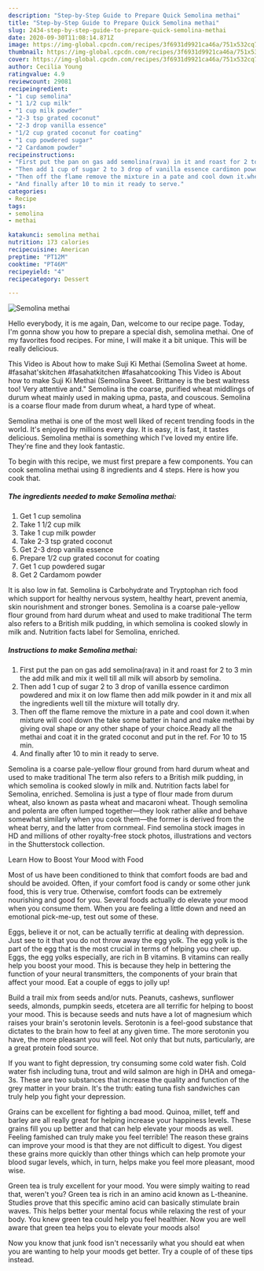 ```yaml
---
description: "Step-by-Step Guide to Prepare Quick Semolina methai"
title: "Step-by-Step Guide to Prepare Quick Semolina methai"
slug: 2434-step-by-step-guide-to-prepare-quick-semolina-methai
date: 2020-09-30T11:08:14.871Z
image: https://img-global.cpcdn.com/recipes/3f6931d9921ca46a/751x532cq70/semolina-methai-recipe-main-photo.jpg
thumbnail: https://img-global.cpcdn.com/recipes/3f6931d9921ca46a/751x532cq70/semolina-methai-recipe-main-photo.jpg
cover: https://img-global.cpcdn.com/recipes/3f6931d9921ca46a/751x532cq70/semolina-methai-recipe-main-photo.jpg
author: Cecilia Young
ratingvalue: 4.9
reviewcount: 29081
recipeingredient:
- "1 cup semolina"
- "1 1/2 cup milk"
- "1 cup milk powder"
- "2-3 tsp grated coconut"
- "2-3 drop vanilla essence"
- "1/2 cup grated coconut for coating"
- "1 cup powdered sugar"
- "2 Cardamom powder"
recipeinstructions:
- "First put the pan on gas add semolina(rava) in it and roast for 2 to 3 min the add milk and mix it well till all milk will absorb by semolina."
- "Then add 1 cup of sugar 2 to 3 drop of vanilla essence cardimon powdered and mix it on low flame then add milk powder in it and mix all the ingredients well till the mixture will totally dry."
- "Then off the flame remove the mixture in a pate and cool down it.when mixture will cool down the take some batter in hand and make methai by giving oval shape or any other shape of your choice.Ready all the methai and coat it in the grated coconut and put in the ref. For 10 to 15 min."
- "And finally after 10 to min it ready to serve."
categories:
- Recipe
tags:
- semolina
- methai

katakunci: semolina methai 
nutrition: 173 calories
recipecuisine: American
preptime: "PT12M"
cooktime: "PT46M"
recipeyield: "4"
recipecategory: Dessert

---
```



![Semolina methai](https://img-global.cpcdn.com/recipes/3f6931d9921ca46a/751x532cq70/semolina-methai-recipe-main-photo.jpg)

Hello everybody, it is me again, Dan, welcome to our recipe page. Today, I'm gonna show you how to prepare a special dish, semolina methai. One of my favorites food recipes. For mine, I will make it a bit unique. This will be really delicious.

This Video is About how to make Suji Ki Methai (Semolina Sweet at home. #fasahat&#39;skitchen #fasahatkitchen #fasahatcooking This Video is About how to make Suji Ki Methai (Semolina Sweet. Brittaney is the best waitress too! Very attentive and.&#34; Semolina is the coarse, purified wheat middlings of durum wheat mainly used in making upma, pasta, and couscous. Semolina is a coarse flour made from durum wheat, a hard type of wheat.

Semolina methai is one of the most well liked of recent trending foods in the world. It's enjoyed by millions every day. It is easy, it is fast, it tastes delicious. Semolina methai is something which I've loved my entire life. They're fine and they look fantastic.


To begin with this recipe, we must first prepare a few components. You can cook semolina methai using 8 ingredients and 4 steps. Here is how you cook that.

<!--inarticleads1-->

##### The ingredients needed to make Semolina methai:

1. Get 1 cup semolina
1. Take 1 1/2 cup milk
1. Take 1 cup milk powder
1. Take 2-3 tsp grated coconut
1. Get 2-3 drop vanilla essence
1. Prepare 1/2 cup grated coconut for coating
1. Get 1 cup powdered sugar
1. Get 2 Cardamom powder


It is also low in fat. Semolina is Carbohydrate and Tryptophan rich food which support for healthy nervous system, healthy heart, prevent anemia, skin nourishment and stronger bones. Semolina is a coarse pale-yellow flour ground from hard durum wheat and used to make traditional The term also refers to a British milk pudding, in which semolina is cooked slowly in milk and. Nutrition facts label for Semolina, enriched. 

<!--inarticleads2-->

##### Instructions to make Semolina methai:

1. First put the pan on gas add semolina(rava) in it and roast for 2 to 3 min the add milk and mix it well till all milk will absorb by semolina.
1. Then add 1 cup of sugar 2 to 3 drop of vanilla essence cardimon powdered and mix it on low flame then add milk powder in it and mix all the ingredients well till the mixture will totally dry.
1. Then off the flame remove the mixture in a pate and cool down it.when mixture will cool down the take some batter in hand and make methai by giving oval shape or any other shape of your choice.Ready all the methai and coat it in the grated coconut and put in the ref. For 10 to 15 min.
1. And finally after 10 to min it ready to serve.


Semolina is a coarse pale-yellow flour ground from hard durum wheat and used to make traditional The term also refers to a British milk pudding, in which semolina is cooked slowly in milk and. Nutrition facts label for Semolina, enriched. Semolina is just a type of flour made from durum wheat, also known as pasta wheat and macaroni wheat. Though semolina and polenta are often lumped together—they look rather alike and behave somewhat similarly when you cook them—the former is derived from the wheat berry, and the latter from cornmeal. Find semolina stock images in HD and millions of other royalty-free stock photos, illustrations and vectors in the Shutterstock collection. 

Learn How to Boost Your Mood with Food


Most of us have been conditioned to think that comfort foods are bad and should be avoided. Often, if your comfort food is candy or some other junk food, this is very true. Otherwise, comfort foods can be extremely nourishing and good for you. Several foods actually do elevate your mood when you consume them. When you are feeling a little down and need an emotional pick-me-up, test out some of these.

Eggs, believe it or not, can be actually terrific at dealing with depression. Just see to it that you do not throw away the egg yolk. The egg yolk is the part of the egg that is the most crucial in terms of helping you cheer up. Eggs, the egg yolks especially, are rich in B vitamins. B vitamins can really help you boost your mood. This is because they help in bettering the function of your neural transmitters, the components of your brain that affect your mood. Eat a couple of eggs to jolly up!

Build a trail mix from seeds and/or nuts. Peanuts, cashews, sunflower seeds, almonds, pumpkin seeds, etcetera are all terrific for helping to boost your mood. This is because seeds and nuts have a lot of magnesium which raises your brain's serotonin levels. Serotonin is a feel-good substance that dictates to the brain how to feel at any given time. The more serotonin you have, the more pleasant you will feel. Not only that but nuts, particularly, are a great protein food source.

If you want to fight depression, try consuming some cold water fish. Cold water fish including tuna, trout and wild salmon are high in DHA and omega-3s. These are two substances that increase the quality and function of the grey matter in your brain. It's the truth: eating tuna fish sandwiches can truly help you fight your depression. 

Grains can be excellent for fighting a bad mood. Quinoa, millet, teff and barley are all really great for helping increase your happiness levels. These grains fill you up better and that can help elevate your moods as well. Feeling famished can truly make you feel terrible! The reason these grains can improve your mood is that they are not difficult to digest. You digest these grains more quickly than other things which can help promote your blood sugar levels, which, in turn, helps make you feel more pleasant, mood wise.

Green tea is truly excellent for your mood. You were simply waiting to read that, weren't you? Green tea is rich in an amino acid known as L-theanine. Studies prove that this specific amino acid can basically stimulate brain waves. This helps better your mental focus while relaxing the rest of your body. You knew green tea could help you feel healthier. Now you are well aware that green tea helps you to elevate your moods also!

Now you know that junk food isn't necessarily what you should eat when you are wanting to help your moods get better. Try  a  couple of  of  these  tips  instead.

